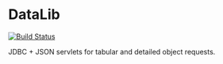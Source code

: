 DataLib
======

[![Build Status](https://secure.travis-ci.org/bigdata-mx/DataLib.png)](http://travis-ci.org/bigdata-mx/DataLib)

JDBC + JSON servlets for tabular and detailed object requests.
